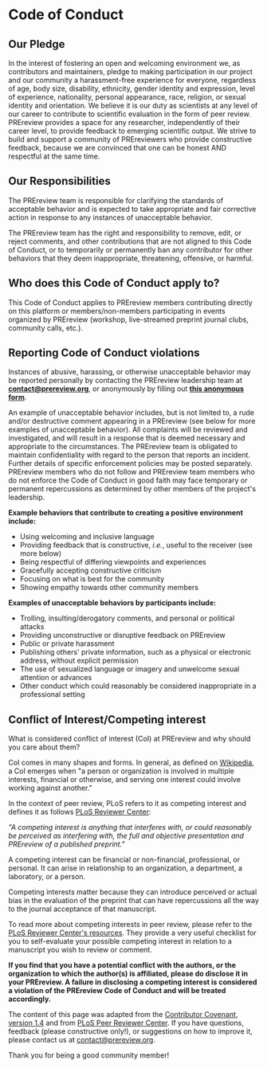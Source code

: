 # Code of Conduct

## Our Pledge  
In the interest of fostering an open and welcoming environment we, as contributors and maintainers, pledge to making participation 
in our project and our community a harassment-free experience for everyone, regardless of age, body size, disability, ethnicity, gender 
identity and expression, level of experience, nationality, personal appearance, race, religion, or sexual identity and orientation.
We believe it is our duty as scientists at any level of our career to contribute to scientific evaluation in the form of peer review. 
PREreview provides a space for any researcher, independently of their career level, to provide feedback to emerging scientific output. We strive to build and support a community of PREreviewers who provide constructive feedback, because we are convinced that one can be honest AND respectful at the same time.  

## Our Responsibilities  
The PREreview team is responsible for clarifying the standards of acceptable behavior and is expected to take appropriate and fair 
corrective action in response to any instances of unacceptable behavior.  

The PREreview team has the right and responsibility to remove, edit, or reject comments, and other contributions that are not aligned 
to this Code of Conduct, or to temporarily or permanently ban any contributor for other behaviors that they deem inappropriate, 
threatening, offensive, or harmful. 

## Who does this Code of Conduct apply to?
This Code of Conduct applies to PREreview members contributing directly on this platform or members/non-members participating in events organized by PREreview (workshop, live-streamed preprint journal clubs, community calls, etc.).

## Reporting Code of Conduct violations
Instances of abusive, harassing, or otherwise unacceptable behavior may be reported personally by contacting the PREreview leadership team at **[contact@prereview.org](contact@prereview.org)**, or anonymously by filling out **[this anonymous form](https://forms.gle/a4x3TX2D2XRRN7Wo6)**. 

An example of unacceptable behavior includes, but is not limited to, a rude and/or destructive comment appearing in a PREreview (see below for more examples of unacceptable behavior). All complaints will be reviewed and investigated, and will result in a response that is deemed necessary and appropriate to the circumstances. The PREreview team is obligated to maintain confidentiality with regard to the person that reports an incident. Further details of specific enforcement policies may be posted separately.
PREreview members who do not follow and PREreview team members who do not enforce the Code of Conduct in good faith may face temporary 
or permanent repercussions as determined by other members of the project's leadership.

**Example behaviors that contribute to creating a positive environment include:**

* Using welcoming and inclusive language
* Providing feedback that is constructive, *i.e.*, useful to the receiver (see more below)
* Being respectful of differing viewpoints and experiences
* Gracefully accepting constructive criticism
* Focusing on what is best for the community
* Showing empathy towards other community members

**Examples of unacceptable behaviors by participants include:**

* Trolling, insulting/derogatory comments, and personal or political attacks
* Providing unconstructive or disruptive feedback on PREreview
* Public or private harassment
* Publishing others' private information, such as a physical or electronic address, without explicit permission
* The use of sexualized language or imagery and unwelcome sexual attention or advances
* Other conduct which could reasonably be considered inappropriate in a professional setting

## Conflict of Interest/Competing interest
What is considered conflict of interest (CoI) at PREreview and why should you care about them?

CoI comes in many shapes and forms. In general, as defined on [Wikipedia](https://en.wikipedia.org/wiki/Conflict_of_interest), a CoI emerges when "a person or organization is involved in multiple interests, financial or otherwise, and serving one interest could involve working against another."

In the context of peer review, PLoS refers to it as competing interest and defines it as follows [PLoS Reviewer Center](http://reviewers.plos.org/resources/competing-interests-for-reviewers/):  

*"A competing interest is anything that interferes with, or could reasonably be perceived as interfering with, the full and objective presentation and PREreview of a published preprint."*

A competing interest can be financial or non-financial, professional, or personal. It can arise in relationship to an organization, a department, a laboratory, or a person.

Competing interests matter because they can introduce perceived or actual bias in the evaluation of the preprint that can have repercussions all the way to the journal acceptance of that manuscript. 

To read more about competing interests in peer review, please refer to the [PLoS Reviewer Center's resources](http://reviewers.plos.org/resources/competing-interests-for-reviewers/). They provide a very useful checklist for you to self-evaluate your possible competing interest in relation to a manuscript you wish to review or comment. 

**If you find that you have a potential conflict with the authors, or the organization to which the author(s) is affiliated, please do disclose it in your PREreview. A failure in disclosing a competing interest is considered a violation of the PREreview Code of Conduct and will be treated accordingly.**


The content of this page was adapted from the [Contributor Covenant, version 1.4](https://www.contributor-covenant.org/version/1/4/code-of-conduct.html) and from [PLoS Peer Reviewer Center](http://reviewers.plos.org/). If you have questions, feedback (please constructive only!), or suggestions on how to improve it, please contact us at contact@prereview.org. 

Thank you for being a good community member!
